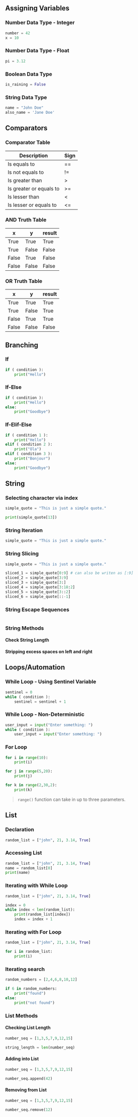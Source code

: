 ## Assigning Variables

### Number Data Type - Integer
```python
number = 42 
x = 10
```
### Number Data Type - Float
```python
pi = 3.12 
```
### Boolean Data Type
```python
is_raining = False
```
### String Data Type
```python
name = "John Doe" 
also_name = 'Jane Doe'
```

## Comparators
### Comparator Table
| Description             | Sign |
| ----------------------- | ---- |
| Is equals to            | ==   |
| Is not equals to        | !=   |
| Is greater than         | >    |
| Is greater or equals to | >=   |
| Is lesser than          | <    |
| Is lesser or equals to  | <=   |

### AND Truth Table
| x     | y     | result |
| ----- | ----- | ------ |
| True  | True  | True   |
| True  | False | False  |
| False | True  | False  |
| False | False | False  

### OR Truth Table
| x     | y     | result |
| ----- | ----- | ------ |
| True  | True  | True   |
| True  | False | True   |
| False | True  | True   |
| False | False | False  |

## Branching
### If
```Python
if ( condition ):
	print("Hello")
```
### If-Else
```python
if ( condition ):
	print("Hello")
else:
	print("Goodbye")
```
### If-Elif-Else
```python
if ( condition 1 ):
	print("Hello")
elif ( condition 2 ):
	print("Ola")
elif ( condition 3 ):
	print("Bonjour")
else:
	print("Goodbye")
```

## String
### Selecting character via index
```Python
simple_quote = "This is just a simple quote."

print(simple_quote[13])
```
### String Iteration
```Python
simple_quote = "This is just a simple quote."

```
### String Slicing
```Python
simple_quote = "This is just a simple quote."

sliced_1 = simple_quote[0:9] # can also be writen as [:9]
sliced_2 = simple_quote[3:9]
sliced_3 = simple_quote[3:]
sliced_4 = simple_quote[3:18:2]
sliced_5 = simple_quote[3::2]
sliced_6 = simple_quote[::-1]
```

### String Escape Sequences
```python

```

### String Methods
#### Check String Length

#### Stripping excess spaces on left and right



## Loops/Automation
### While Loop - Using Sentinel Variable
```python
sentinel = 0
while ( condition ):
	sentinel = sentinel + 1
```
### While Loop - Non-Deterministic 
```python
user_input = input("Enter something: ")
while ( condition ):
	user_input = input("Enter something: ")
```
### For Loop
```python
for i in range(10):
	print(i)

for j in range(5,20):
	print(j)

for k in range(2,30,2):
	print(k)
```
>`range()` function can take in up to three parameters. 

## List
### Declaration
```python
random_list = ["john", 21, 3.14, True]
```
### Accessing List
```python
random_list = ["john", 21, 3.14, True]
name = random_list[0]
print(name)
```

### Iterating with While Loop
```python
random_list = ["john", 21, 3.14, True]

index = 0
while index < len(random_list):
	print(random_list[index])
	index = index + 1
```

### Iterating with For Loop
```python
random_list = ["john", 21, 3.14, True]

for i in random_list:
	print(i)
```

### Iterating search
```Python
random_numbers = [2,4,6,8,10,12]

if 6 in random_numbers:
	print("found")
else:
	print("not found")
```

### List Methods
#### Checking List Length
```Python
number_seq = [1,3,5,7,9,12,15]

string_length = len(number_seq)
```
#### Adding into List
```Python
number_seq = [1,3,5,7,9,12,15]

number_seq.append(42)
```

#### Removing from List
```Python
number_seq = [1,3,5,7,9,12,15]

number_seq.remove(12)
```